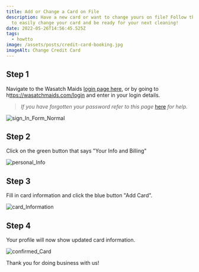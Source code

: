 ```yaml
---
title: Add or Change a Card on File
description: Have a new card or want to change yours on file? Follow these steps
  to easily change your card and be ready for your next cleaning!
date: 2022-05-26T14:56:45.525Z
tags:
  - howtto
image: /assets/posts/credit-card-booking.jpg
imageAlt: Change Credit Card
---
```

## Step 1

Navigate to the Wasatch Maids [login page here](https://wasatchmaids.com/login), or by going to h[ttps://wasatchmaids.com/login](https://wasatchmaids.com/login) and enter in your login details. 

> *If you have forgotten your password refer to this page* <a href="https://wasatchmaids.com/how-to/reset-your-password">here</a> *for help.* 

![sign_In_Form_Normal](/assets/posts/sign_in_form_normal.png "Sign In Form")

## Step 2

Click on the green button that says "Your Info and Billing"

![personal_Info](/assets/posts/personal_info.png "Personal Info Tabs")

## Step 3

Fill in card information and click the blue button "Add Card". 

![card_Information](/assets/posts/card_information.png "Card Information")

## Step 4

Your profile will now show updated card information. 

![confirmed_Card](/assets/posts/confirmed_card.png "Confirmed Card Information")

Thank you for doing business with us!